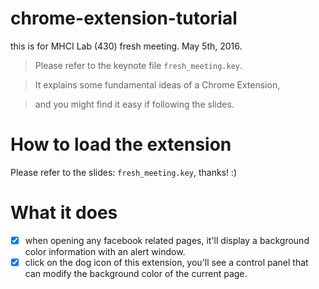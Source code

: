 # chrome-extension-tutorial
this is for MHCI Lab (430) fresh meeting. May 5th, 2016.

> Please refer to the keynote file `fresh_meeting.key`.

> It explains some fundamental ideas of a Chrome Extension,

> and you might find it easy if following the slides.

# How to load the extension
Please refer to the slides: `fresh_meeting.key`, thanks! :)

# What it does

- [x] when opening any facebook related pages, it'll display a background color information with an alert window.
- [x] click on the dog icon of this extension, you'll see a control panel that can modify the background color of the current page.
